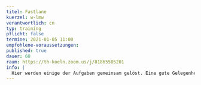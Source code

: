 ```yaml
---
titel: Fastlane
kuerzel: w-lmw
verantwortlich: cn
typ: training
pflicht: false
termine: 2021-01-05 11:00
empfohlene-voraussetzungen:
published: true
dauer: 60
raum: https://th-koeln.zoom.us/j/81865505201
info: |
  Hier werden einige der Aufgaben gemeinsam gelöst. Eine gute Gelegenheit für alle, die ihr Know-how noch ein bisschen auffrischen wollen.
---
```

